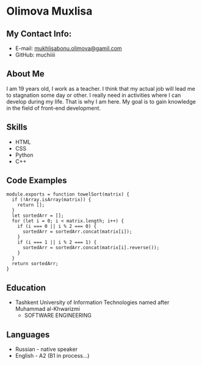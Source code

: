 # Olimova Muxlisa

## My Contact Info:
+ E-mail: mukhlisabonu.olimova@gamil.com
+ GitHub: muchiiii

## About Me
I am 19 years old, I work as a teacher. I think that my actual job will lead me to stagnation some day or other. 
I really need in activities where I can develop during my life. 
That is why I am here. My goal is to gain knowledge in the field of front-end development.

## Skills
+ HTML
+ CSS
+ Python
+ C++

## Code Examples
```
module.exports = function towelSort(matrix) {
  if (!Array.isArray(matrix)) {
    return [];
  }
  let sortedArr = [];
  for (let i = 0; i < matrix.length; i++) {
    if (i === 0 || i % 2 === 0) {
      sortedArr = sortedArr.concat(matrix[i]);
    }
    if (i === 1 || i % 2 === 1) {
      sortedArr = sortedArr.concat(matrix[i].reverse());
    }
  }
  return sortedArr;
}
```
## Education
+ Tashkent University of Information Technologies named after Muhammad al-Khwarizmi
  * SOFTWARE ENGINEERING

## Languages
+ Russian - native speaker
+ English - A2 (B1 in process…)
